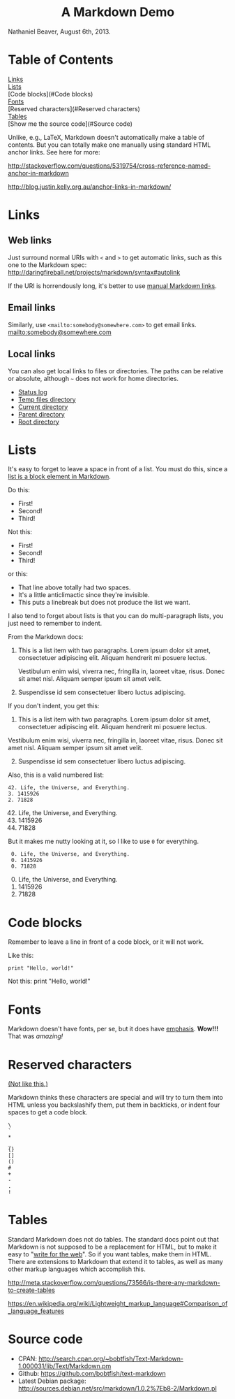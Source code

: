 <!DOCTYPE HTML PUBLIC "-//W3C//DTD HTML 4.01 Transitional//EN">
<!-- Use HTML style comments and tags. Not stricly markdown, but the parser doesn't care. -->
<html>
<head>
<title>Markdown Demo</title>
<!-- You can also use CSS to customize the markdown headers. -->
<!-- This squeezes the headers so they take up less space and are easier to print. -->
<!-- You can uncomment it to see the effect. -->
<!--
<style type="text/css">
h1,h2,h3,h4,h5,p.inline { display: inline; }
h1,h2,h3,h4,h5,p.short { line-height: 0%; }
</style>
-->
</head> 

# <center>A Markdown Demo</center> #

Nathaniel Beaver, August 6th, 2013.

# Table of Contents #
[Links](#Links)  
[Lists](#Lists)  
[Code blocks](#Code blocks)  
[Fonts](#Fonts)  
[Reserved characters](#Reserved characters)  
[Tables](#Tables)  
[Show me the source code](#Source code)  

Unlike, e.g., LaTeX, Markdown doesn't automatically make a table of contents. But you can totally make one manually using standard HTML anchor links. See here for more: 

<http://stackoverflow.com/questions/5319754/cross-reference-named-anchor-in-markdown>

<http://blog.justin.kelly.org.au/anchor-links-in-markdown/>

# Links #
<a id="Links"></a>

## Web links ##
Just surround normal URIs with `<` and `>` to get automatic links, such as this one to the Markdown spec: <http://daringfireball.net/projects/markdown/syntax#autolink>

If the URI is horrendously long, it's better to use [manual Markdown links](http://daringfireball.net/projects/markdown/syntax#link).
## Email links ##
Similarly, use `<mailto:somebody@somewhere.com>` to get email links. <mailto:somebody@somewhere.com>
## Local links ##
You can also get local links to files or directories. The paths can be relative or absolute, although `~` does not work for home directories.

- [Status log](/var/log/syslog)  
- [Temp files directory](/tmp/)  
- [Current directory](./)  
- [Parent directory](../)  
- [Root directory](/)  

# Lists #
<a id="Lists"></a>
It's easy to forget to leave a space in front of a list. You must do this, since a [list is a block element in Markdown](http://daringfireball.net/projects/markdown/syntax#block).

Do this:

* First!
* Second!
* Third!

Not this:
* First!
* Second!
* Third!

or this:  
* That line above totally had two spaces.
* It's a little anticlimactic since they're invisible.
* This puts a linebreak but does not produce the list we want.

I also tend to forget about lists is that you can do multi-paragraph lists, you just need to remember to indent.

From the Markdown docs:

1.  This is a list item with two paragraphs. Lorem ipsum dolor
    sit amet, consectetuer adipiscing elit. Aliquam hendrerit
    mi posuere lectus.

    Vestibulum enim wisi, viverra nec, fringilla in, laoreet
    vitae, risus. Donec sit amet nisl. Aliquam semper ipsum
    sit amet velit.

2.  Suspendisse id sem consectetuer libero luctus adipiscing.

If you don't indent, you get this:

1.  This is a list item with two paragraphs. Lorem ipsum dolor
    sit amet, consectetuer adipiscing elit. Aliquam hendrerit
    mi posuere lectus.

Vestibulum enim wisi, viverra nec, fringilla in, laoreet
vitae, risus. Donec sit amet nisl. Aliquam semper ipsum
sit amet velit.

2.  Suspendisse id sem consectetuer libero luctus adipiscing.

Also, this is a valid numbered list:

    42. Life, the Universe, and Everything.
    3. 1415926
    2. 71828

42. Life, the Universe, and Everything.
3. 1415926
2. 71828

But it makes me nutty looking at it, so I like to use `0` for everything.

     0. Life, the Universe, and Everything.
     0. 1415926
     0. 71828

0. Life, the Universe, and Everything.
0. 1415926
0. 71828

# Code blocks #
<a id="Code blocks"></a>
Remember to leave a line in front of a code block, or it will not work.

Like this:

    print "Hello, world!"

Not this:
    print "Hello, world!"


# Fonts #
<a id="Fonts"></a>
Markdown doesn't have fonts, per se, but it does have [emphasis](http://daringfireball.net/projects/markdown/syntax#em).
**Wow!!!** That was _amazing!_

# Reserved characters #
<a id="Reserved characters"></a>

[(Not like this.)](http://tvtropes.org/pmwiki/pmwiki.php/Main/TheStoic)

Markdown thinks these characters are special and will try to turn them into HTML unless you backslashify them, put them in backticks, or indent four spaces to get a code block.

    \ 
    ` 
    * 
    _ 
    {}
    []
    ()
    # 
    + 
    - 
    . 
    ! 


# Tables #
<a id="Tables"></a>
Standard Markdown does not do tables.
The standard docs point out that Markdown is not supposed to be a replacement for HTML,
but to make it easy to "[write for the web](http://daringfireball.net/projects/markdown/syntax#html)".
So if you want tables, make them in HTML.
There are extensions to Markdown that extend it to tables, as well as many other markup languages which accomplish this.

<http://meta.stackoverflow.com/questions/73566/is-there-any-markdown-to-create-tables>

<https://en.wikipedia.org/wiki/Lightweight_markup_language#Comparison_of_language_features>

# Source code #

* CPAN: <http://search.cpan.org/~bobtfish/Text-Markdown-1.000031/lib/Text/Markdown.pm>
* Github: <https://github.com/bobtfish/text-markdown>
* Latest Debian package: <http://sources.debian.net/src/markdown/1.0.2%7Eb8-2/Markdown.pl>
